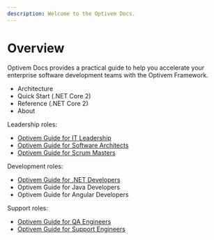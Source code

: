 ```yaml
---
description: Welcome to the Optivem Docs.
---
```


# Overview

Optivem Docs provides a practical guide to help you accelerate your enterprise software development teams with the Optivem Framework.

* Architecture
* Quick Start \(.NET Core 2\)
* Reference \(.NET Core 2\)
* About



Leadership roles:

* [Optivem Guide for IT Leadership](https://docs.optivem.com/it-leadership)
* [Optivem Guide for Software Architects](https://docs.optivem.com/software-architects)
* [Optivem Guide for Scrum Masters](https://docs.optivem.com/scrum-masters)

Development roles:

* [Optivem Guide for .NET Developers](https://docs.optivem.com/dotnet-developers)
* Optivem Guide for Java Developers
* Optivem Guide for Angular Developers

Support roles:

* [Optivem Guide for QA Engineers](https://docs.optivem.com/qa-engineers)
* [Optivem Guide for Support Engineers](https://docs.optivem.com/support-engineers)





